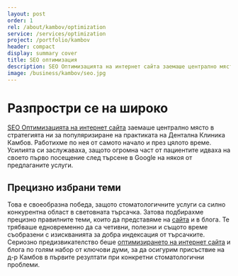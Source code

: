 ```yaml
---
layout: post
order: 1
rel: /about/kambov/optimization
service: /services/optimization
project: /portfolio/kambov
header: compact
display: summary cover
title: SEO oптимизация
description: SEO Оптимизацията на интернет сайта заемаше централно място в стратегията ни за дигитален маркетинг и за популяризиране на практиката на д-р Камбов
image: /business/kambov/seo.jpg
---
```

# Разпростри се на широко
[SEO Оптимизацията на интернет сайта](./../../маркетинг/seo-оптимизация.html) заемаше централно място в стратегията ни за популяризиране на практиката на Дентална Клиника Камбов. Работихме по нея от самото начало и през цялото време. Усилията си заслужаваха, защото огромна част от пациентите идваха на своето първо посещение след търсене в Google на някоя от предлаганите услуги.

## Прецизно избрани теми
Това е своеобразна победа, защото стоматологичните услуги са силно конкурентна област в световната търсачка. Затова подбирахме прецизно правилните теми, които да представяме на [сайта](http://dentalclinic.com/) и в блога. Те трябваше едновременно да са четивни, полезни и същото време съобразени с изискванията за добра индексация от търсачките. Сериозно предизвикателство беше [оптимизирането на интернет сайта](./../../маркетинг/seo-оптимизация.html) и блога по голям набор от ключови думи, за да осигурим присъствие на д-р Камбов в първите резултати при конкретни стоматологични проблеми. 